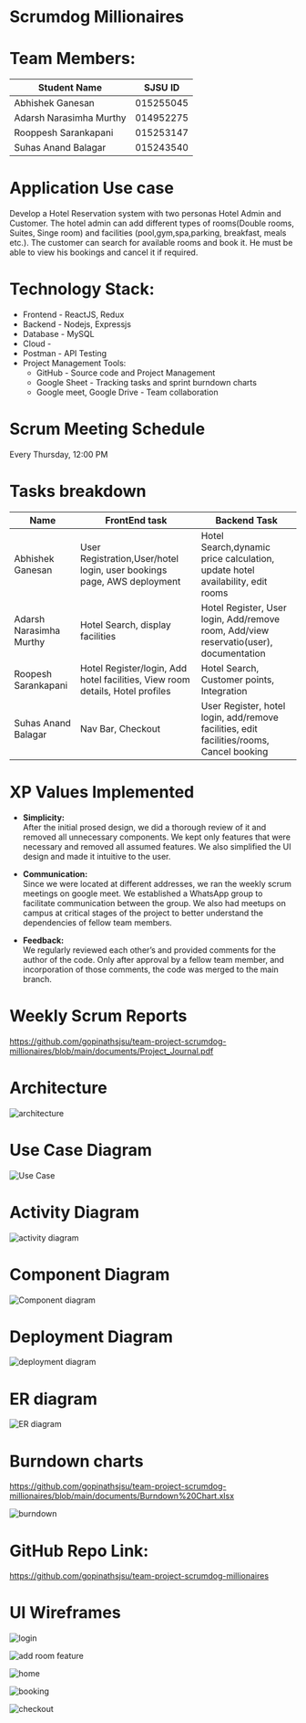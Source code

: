 # Scrumdog Millionaires

# Team Members:

| Student Name            | SJSU ID   |
| ----------------------- | --------- |
| Abhishek Ganesan        | 015255045 |
| Adarsh Narasimha Murthy | 014952275 |
| Rooppesh Sarankapani    | 015253147 |
| Suhas Anand Balagar     | 015243540 |

# Application Use case

Develop a Hotel Reservation system with two personas Hotel Admin and Customer. The hotel admin can add different types of rooms(Double rooms, Suites, Singe room) and facilities (pool,gym,spa,parking, breakfast, meals etc.). The customer can search for available rooms and book it. He must be able to view his bookings and cancel it if required.

# Technology Stack:

- Frontend - ReactJS, Redux
- Backend - Nodejs, Expressjs
- Database - MySQL
- Cloud -
- Postman - API Testing
- Project Management Tools:
  - GitHub - Source code and Project Management
  - Google Sheet - Tracking tasks and sprint burndown charts
  - Google meet, Google Drive - Team collaboration

# Scrum Meeting Schedule

Every Thursday, 12:00 PM

# Tasks breakdown

| Name                    | FrontEnd task                                                                 | Backend Task                                                                             |
| ----------------------- | ----------------------------------------------------------------------------- | ---------------------------------------------------------------------------------------- |
| Abhishek Ganesan        | User Registration,User/hotel login, user bookings page, AWS deployment        | Hotel Search,dynamic price calculation, update hotel availability, edit rooms            |
| Adarsh Narasimha Murthy | Hotel Search, display facilities                                              | Hotel Register, User login, Add/remove room, Add/view reservatio(user), documentation    |
| Roopesh Sarankapani     | Hotel Register/login, Add hotel facilities, View room details, Hotel profiles | Hotel Search, Customer points, Integration                                               |
| Suhas Anand Balagar     | Nav Bar, Checkout                                                             | User Register, hotel login, add/remove facilities, edit facilities/rooms, Cancel booking |

# XP Values Implemented

- **Simplicity:** <br/>
  After the initial prosed design, we did a thorough review of it and removed all unnecessary components. We kept only features that were necessary and removed all assumed features. We also simplified the UI design and made it intuitive to the user.

- **Communication:**<br/>
  Since we were located at different addresses, we ran the weekly scrum meetings on google meet. We established a WhatsApp group to facilitate communication between the group. We also had meetups on campus at critical stages of the project to better understand the dependencies of fellow team members.

- **Feedback:** <br/>
  We regularly reviewed each other’s and provided comments for the author of the code. Only after approval by a fellow team member, and incorporation of those comments, the code was merged to the main branch.

# Weekly Scrum Reports

https://github.com/gopinathsjsu/team-project-scrumdog-millionaires/blob/main/documents/Project_Journal.pdf

# Architecture

![architecture](https://github.com/gopinathsjsu/team-project-scrumdog-millionaires/blob/main/documents/hotel-booking-architechture.jpg)

# Use Case Diagram

![Use Case](https://github.com/gopinathsjsu/team-project-scrumdog-millionaires/blob/main/documents/Hotel-Use-Case.jpg)

# Activity Diagram

![activity diagram](https://github.com/gopinathsjsu/team-project-scrumdog-millionaires/blob/main/documents/Activity%20Diagram%20flow.png)

# Component Diagram

![Component diagram](https://github.com/gopinathsjsu/team-project-scrumdog-millionaires/blob/main/documents/Component_diag.jpg)

# Deployment Diagram

![deployment diagram](https://github.com/gopinathsjsu/team-project-scrumdog-millionaires/blob/main/documents/deployment_diag.jpeg)

# ER diagram

![ER diagram](https://github.com/gopinathsjsu/team-project-scrumdog-millionaires/blob/main/documents/ER%20diagram.png)

# Burndown charts

https://github.com/gopinathsjsu/team-project-scrumdog-millionaires/blob/main/documents/Burndown%20Chart.xlsx

![burndown](https://github.com/gopinathsjsu/team-project-scrumdog-millionaires/blob/main/documents/burndown_diag.png)

# GitHub Repo Link:

https://github.com/gopinathsjsu/team-project-scrumdog-millionaires

# UI Wireframes

![login](https://github.com/gopinathsjsu/team-project-scrumdog-millionaires/blob/main/documents/Scrrenshot_2.png)

![add room feature](add_new_room.png)

![home](https://github.com/gopinathsjsu/team-project-scrumdog-millionaires/blob/main/documents/Scrrenshot_1.png)

![booking](https://github.com/gopinathsjsu/team-project-scrumdog-millionaires/blob/main/documents/Scrrenshot_3.png)

![checkout](https://github.com/gopinathsjsu/team-project-scrumdog-millionaires/blob/main/documents/Sceenshot_3.png)
